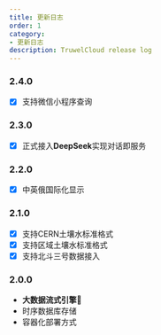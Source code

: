 ```yaml
---
title: 更新日志
order: 1
category:
- 更新日志
description: TruwelCloud release log
---
```


### 2.4.0

- [x] 支持微信小程序查询

### 2.3.0

- [x] 正式接入**DeepSeek**实现对话即服务

### 2.2.0

- [x] 中英俄国际化显示

### 2.1.0

- [x] 支持CERN土壤水标准格式
- [x] 支持区域土壤水标准格式
- [x] 支持北斗三号数据接入

### 2.0.0

- **大数据流式引擎**:tada:
- 时序数据库存储
- 容器化部署方式
